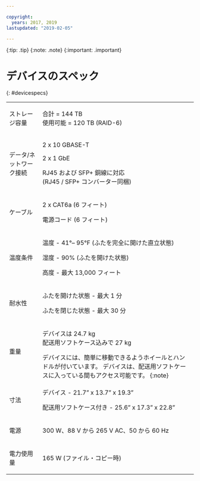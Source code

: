 ```yaml
---

copyright:
  years: 2017, 2019
lastupdated: "2019-02-05"

---
```

 {:tip: .tip}
 {:note: .note}
 {:important: .important}

# デバイスのスペック
{: #devicespecs}

<table role="presentation">
        <colgroup>
          <col/>
          <col/>
        </colgroup>
          <tr>
            <td><p>ストレージ容量</p></td>
            <td>
              <p>合計 = 144 TB<br/>使用可能 = 120 TB (RAID-6)</p>
            </td>
          </tr>
          <tr>
            <td><p>データ/ネットワーク接続</p></td>
            <td>
              <p>2 x 10 GBASE-T</p>
              <p>2 x 1 GbE</p>
              <p>RJ45 および SFP+ 銅線に対応 <br/> (RJ45 / SFP+ コンバーター同梱)</p>
            </td>
          </tr>
          <tr>
            <td><p>ケーブル</p></td>
            <td>
              <p>2 x CAT6a (6 フィート)</p>
              <p>電源コード (6 フィート)</p>
            </td>
          </tr>
          <tr>
            <td><p>温度条件</p></td>
            <td>
              <p>温度 -  41°– 95°F (ふたを完全に開けた直立状態)</p>
              <p>湿度 - 90% (ふたを開けた状態)</p>
              <p>高度 - 最大 13,000 フィート</p>
            </td>
          </tr>
          <tr>
            <td><p>耐水性</p></td>
            <td>
              <p>ふたを開けた状態 - 最大 1 分</p>
              <p>ふたを閉じた状態 - 最大 30 分</p>
            </td>
          </tr>
          <tr>
            <td><p>重量</p></td>
            <td>
              <p>デバイスは 24.7 kg<br/>配送用ソフトケース込みで 27 kg</p>
              デバイスには、簡単に移動できるようホイールとハンドルが付いています。 デバイスは、配送用ソフトケースに入っている間もアクセス可能です。
              {:note}
            </td>
          </tr>
          <tr>
            <td><p>寸法</p></td>
            <td>
              <p>デバイス - 21.7” x 13.7” x 19.3”</p>
              <p>配送用ソフトケース付き - 25.6” x 17.3” x 22.8”</p>
            </td>
          </tr>
          <tr>
            <td><p>電源</p></td>
            <td>
              <p>300 W、88 V から 265 V AC、50 から 60 Hz</p>
            </td>
          </tr>
          <tr>
            <td><p>電力使用量</p></td>
            <td>
              <p>165 W (ファイル・コピー時)</p>
            </td>
          </tr>
</table>
